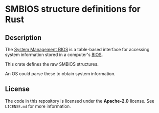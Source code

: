 # SMBIOS structure definitions for Rust
## Description
The [System Management BIOS][smbios] is a table-based interface for accessing
system information stored in a computer's [BIOS][bios].

This crate defines the raw SMBIOS structures.

An OS could parse these to obtain system information.

[smbios]: https://en.wikipedia.org/wiki/System_Management_BIOS
[bios]: https://en.wikipedia.org/wiki/BIOS

## License
The code in this repository is licensed under the **Apache-2.0** license.
See `LICENSE.md` for more information.
